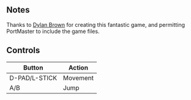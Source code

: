 ## Notes

Thanks to [Dylan Brown](https://dylanbrowngames.itch.io) for creating this fantastic game, and permitting PortMaster to include the game files.


## Controls

| Button        | Action   |
| ------------- | -------- |
| D-PAD/L-STICK | Movement |
| A/B           | Jump     |
